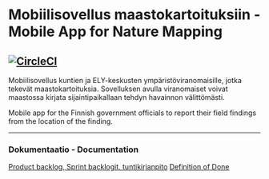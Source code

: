 # Mobiilisovellus maastokartoituksiin - Mobile App for Nature Mapping


[![CircleCI](https://circleci.com/gh/Maastokartoitusryhma/maastokartoitus-app.svg?style=svg)](https://circleci.com/gh/Maastokartoitusryhma/maastokartoitus-app)
---

Mobiilisovellus kuntien ja ELY-keskusten ympäristöviranomaisille, jotka tekevät maastokartoituksia. Sovelluksen avulla viranomaiset voivat maastossa kirjata sijaintipaikallaan tehdyn havainnon välittömästi. 

Mobile app for the Finnish government officials to report their field findings from the location of the finding.


---
### Dokumentaatio - Documentation

[Product backlog, Sprint backlogit, tuntikirjanpito](https://docs.google.com/spreadsheets/d/1m7VQjWEWSzhMSs83YdCRn0AIC5W5rsfShjiJ0MSNvu4/edit#gid=0)
[Definition of Done](https://github.com/Maastokartoitusryhma/maastokartoitus-app/blob/master/definition_of_done.md)

